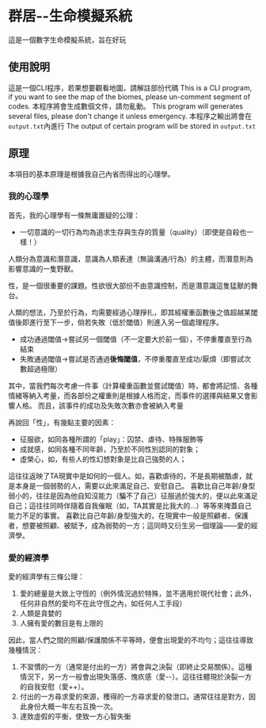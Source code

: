 # 群居--生命模擬系統
這是一個數字生命模擬系統，旨在好玩
## 使用說明
這是一個CLI程序，若果想要觀看地圖，請解註部份代碼
This is a CLI program, if you want to see the map of the biomes, please un-comment segment of codes.
本程序將會生成數個文件，請勿亂動。
This program will generates several files, please don't change it unless emergency.
本程序之輸出將會在`output.txt`內進行
The output of certain program will be stored in `output.txt`
## 原理
本項目的基本原理是根據我自己內省而得出的心理學。
### 我的心理學
首先，我的心理學有一條無庸置疑的公理：
- 一切意識的一切行為均為追求生存與生存的質量（quality）（即使是自殺也一樣！）

人類分為意識和潛意識，意識為人類表達（無論溝通/行為）的主體，而潛意則為影響意識的一隻野獸。

性，是一個很重要的課題。性欲很大部份不由意識控制，而是潛意識這隻猛獸的舞台。

人類的想法，乃至於行為，均需要經過心理掙扎，即其經權重函數後之值超越某閾值後即進行至下一步，倘若失敗（低於閾值）則進入另一個處理程序。

+ 成功通過閾值->嘗試另一個閾值（不一定要大於前一個），不停重覆直至行為結束
+ 失敗通過閾值->嘗試是否通過**後悔閾值**，不停重覆直至成功/厭煩（即嘗試次數超過極限）

其中，當我們每次考慮一件事（計算權重函數並嘗試閾值）時，都會將記憶、各種情緒等納入考量，而各部份之權重則是根據人格而定，而事件的選擇與結果又會影響人格。
而且，該事件的成功及失敗次數亦會被納入考量

再說回「性」，有幾點主要的因素：
+ 征服欲，如同各種所謂的「play」：囚禁、虐待、特殊服飾等
+ 成就感，如同各種不同年齡，乃至於不同性別認同的對象；
+ 虛榮心，如，有些人的性幻想對象是比自己強勢的人；

這往往返映了TA現實中是如何的一個人。如，喜歡虐待的，不是長期被酷虐，就是本身是一個弱勢的人，需要以此來滿足自己、安慰自己。
喜歡比自己年齡/身型弱小的，往往是因為他自知沒能力（騙不了自己）征服過於強大的，便以此來滿足自己；這往往同時伴隨着自我催眠（如，TA其實是比我大的…）等等來掩蓋自己能力不足的事實。
喜歡比自己年齡/身型強大的，在現實中一般是照顧者、保護者，想要被照顧、被賦予，成為弱勢的一方；這同時又衍生另一個理論——愛的經濟學。

### 愛的經濟學

愛的經濟學有三條公理：

1. 愛的總量是大致上守恆的（例外情況過於特殊，並不適用於現代社會；此外，任何非自然的愛均不在此守恆之內，如任何人工手段）
2. 人類是貪婪的
3. 人擁有愛的數目是有上限的

因此，當人們之間的照顧/保護關係不平等時，便會出現愛的不均勻；這往往導致幾種情況：

1. 不習慣的一方（通常是付出的一方）將會與之決裂（即終止交易關係）。這種情況下，另一方一般會出現失落感、愧疚感（愛--）。這往往體現於決裂一方的自我安慰（愛++）。
2. 付出的一方尋求愛的來源，穫得的一方尋求愛的發泄口。通常往往是對方，因此身份大概一年左右互換一次。
3. 達致虛假的平衡，使致一方心智失衡